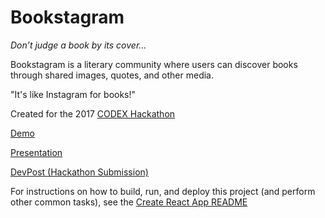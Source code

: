# Bookstagram

*Don’t judge a book by its cover...*

Bookstagram is a literary community where users can discover books through shared images, quotes, and other media.

"It's like Instagram for books!"

Created for the 2017 [CODEX Hackathon](http://codexhackathon.com/)

[Demo](https://chriskwan.github.io/bookstagram/)

[Presentation](https://docs.google.com/presentation/d/1vaex7dzY95-6h3xDe1oCzTl16Ow-vgLiA0On0NsOb28/edit?usp=sharing)

[DevPost (Hackathon Submission)](https://devpost.com/software/bookstagram)

For instructions on how to build, run, and deploy this project (and perform other common tasks), see the [Create React App README](CreateReactApp-README.md)
